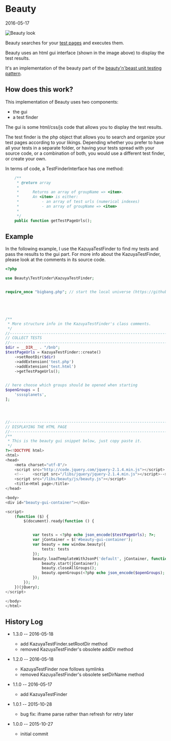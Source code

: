 Beauty
============
2016-05-17


![Beauty look](http://s19.postimg.org/98adwpher/beauty3.png)


Beauty searches for your [test pages](https://github.com/lingtalfi/Dreamer/blob/master/UnitTesting/BeautyNBeast/pattern.beautyNBeast.eng.md#test-page)
and executes them.

Beauty uses an html gui interface (shown in the image above) to display the test results.
 
 

It's an implementation of the beauty part of the [beauty'n'beast unit testing pattern](https://github.com/lingtalfi/Dreamer/blob/master/UnitTesting/BeautyNBeast/pattern.beautyNBeast.eng.md).




How does this work?
---------------------

This implementation of Beauty uses two components:

- the gui
- a test finder
 
 
 
The gui is some html/css/js code that allows you to display the test results.

The test finder is the php object that allows you to search and organize your test pages according to your likings.
Depending whether you prefer to have all your tests in a separate folder, or having your tests spread with
your source code, or a combination of both, you would use a different test finder, or create your own.


In terms of code, a TestFinderInterface has one method:

```php
    /**
     * @return array
     * 
     *      Returns an array of groupName => <item>.
     *      An <item> is either:
     *          - an array of test urls (numerical indexes) 
     *          - an array of groupName => <item> 
     * 
     */
    public function getTestPageUrls();
```


   
Example
--------------
   
In the following example, I use the KazuyaTestFinder to find my tests and pass the results to the gui part.
For more info about the KazuyaTestFinder, please look at the comments in its source code. 
 

```php
<?php

use Beauty\TestFinder\KazuyaTestFinder;


require_once "bigbang.php"; // start the local universe (https://github.com/lingtalfi/Observer/blob/master/article/article.planetReference.eng.md)





/**
 * More structure info in the KazuyaTestFinder's class comments.
 */
//------------------------------------------------------------------------------/
// COLLECT TESTS 
//------------------------------------------------------------------------------/
$dir = __DIR__ . "/bnb";
$testPageUrls = KazuyaTestFinder::create()
    ->setRootDir($dir)
    ->addExtension('test.php')
    ->addExtension('test.html')
    ->getTestPageUrls();

    
// here choose which groups should be opened when starting    
$openGroups = [
    'ssssplanets',
];




//------------------------------------------------------------------------------/
// DISPLAYING THE HTML PAGE
//------------------------------------------------------------------------------/
/**
 * This is the beauty gui snippet below, just copy paste it.
 */    
?><!DOCTYPE html>
<html>
<head>
    <meta charset="utf-8"/>
    <script src="http://code.jquery.com/jquery-2.1.4.min.js"></script>
    <!--    <script src="/libs/jquery/jquery-2.1.4.min.js"></script>-->
    <script src="/libs/beauty/js/beauty.js"></script>
    <title>Html page</title>
</head>

<body>
<div id="beauty-gui-container"></div>

<script>
    (function ($) {
        $(document).ready(function () {


            var tests = <?php echo json_encode($testPageUrls); ?>;
            var jContainer = $('#beauty-gui-container');
            var beauty = new window.beauty({
                tests: tests
            });
            beauty.loadTemplateWithJsonP('default', jContainer, function () {
                beauty.start(jContainer);
                beauty.closeAllGroups();
                beauty.openGroups(<?php echo json_encode($openGroups); ?>, true);
            });
        });
    })(jQuery);
</script>

</body>
</html>
```
 


    

History Log
------------------
    
- 1.3.0 -- 2016-05-18

    - add KazuyaTestFinder.setRootDir method
    - removed KazuyaTestFinder's obsolete addDir method
    
- 1.2.0 -- 2016-05-18

    - KazuyaTestFinder now follows symlinks
    - removed KazuyaTestFinder's obsolete setDirName method

- 1.1.0 -- 2016-05-17

    - add KazuyaTestFinder
    
- 1.0.1 -- 2015-10-28

    - bug fix: iframe parse rather than refresh for retry later  
    
- 1.0.0 -- 2015-10-27

    - initial commit